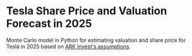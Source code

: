# Tesla Share Price and Valuation Forecast in 2025

Monte Carlo model in Python for estimating valuation and share price for Tesla in 2025 based on <A target="_blank" href='https://github.com/ARKInvest/ARK-Invest-Tesla-Valuation-Model'>ARK Invest's assumptions</A>.


